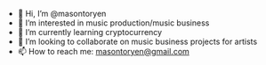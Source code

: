 - 👋 Hi, I’m @masontoryen
- 👀 I’m interested in music production/music business
- 🌱 I’m currently learning cryptocurrency 
- 💞️ I’m looking to collaborate on music business projects for artists
- 📫 How to reach me: masontoryen@gmail.com

<!---
masontoryen/masontoryen is a ✨ special ✨ repository because its `README.md` (this file) appears on your GitHub profile.
You can click the Preview link to take a look at your changes.
--->

